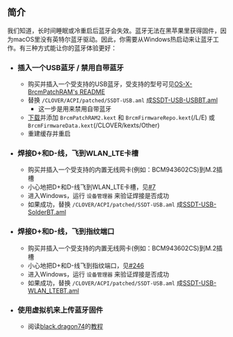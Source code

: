 ## 简介
我们知道，长时间睡眠或冷重启后蓝牙会失效。蓝牙无法在黑苹果里获得固件，因为macOS里没有英特尔蓝牙驱动。因此，你需要从Windows热启动来让蓝牙工作。有三种方式能让你的蓝牙体验更好：

- ### 插入一个USB蓝牙 / 禁用自带蓝牙
  - 购买并插入一个受支持的USB蓝牙，受支持的型号可见[OS-X-BrcmPatchRAM's README](https://github.com/RehabMan/OS-X-BrcmPatchRAM/tree/master/README.md)
  - 替换 `/CLOVER/ACPI/patched/SSDT-USB.aml` 成[SSDT-USB-USBBT.aml](https://raw.githubusercontent.com/daliansky/XiaoMi-Pro-Hackintosh/master/wiki/SSDT-USB-USBBT.aml)
    - 这一步是用来禁用自带蓝牙
  - [下载](https://bitbucket.org/RehabMan/os-x-brcmpatchram/downloads)并添加 `BrcmPatchRAM2.kext` 和 `BrcmFirmwareRepo.kext`(/L/E) 或 `BrcmFirmwareData.kext`(/CLOVER/kexts/Other)
  - 重建缓存并重启 

- ### 焊接D+和D-线，飞到WLAN_LTE卡槽
  - 购买并插入一个受支持的内置无线网卡(例如：BCM943602CS)到M.2插槽
  - 小心地把D+和D-线飞到WLAN_LTE卡槽，见[#7](https://github.com/stevezhengshiqi/XiaoMi-Pro/issues/7)
  - 进入Windows，运行 `设备管理器` 来验证焊接是否成功
  - 如果成功，替换 `/CLOVER/ACPI/patched/SSDT-USB.aml` 成[SSDT-USB-SolderBT.aml](https://raw.githubusercontent.com/daliansky/XiaoMi-Pro-Hackintosh/master/wiki/SSDT-USB-SolderBT.aml)

- ### 焊接D+和D-线，飞到指纹端口
  - 购买并插入一个受支持的内置无线网卡(例如：BCM943602CS)到M.2插槽
  - 小心地把D+和D-线飞到指纹端口，见[#246](https://github.com/daliansky/XiaoMi-Pro-Hackintosh/issues/246)
  - 进入Windows，运行 `设备管理器` 来验证焊接是否成功
  - 如果成功，替换 `/CLOVER/ACPI/patched/SSDT-USB.aml` 成[SSDT-USB-WLAN_LTEBT.aml](https://raw.githubusercontent.com/daliansky/XiaoMi-Pro-Hackintosh/master/wiki/SSDT-USB-FingerBT.aml)

- ### 使用虚拟机来上传蓝牙固件
  - 阅读[black.dragon74](https://osxlatitude.com/profile/86692-blackdragon74)的[教程](https://osxlatitude.com/forums/topic/10127-updated-nov-2017-fix-btfirmwareuploader-in-macos-high-sierra)